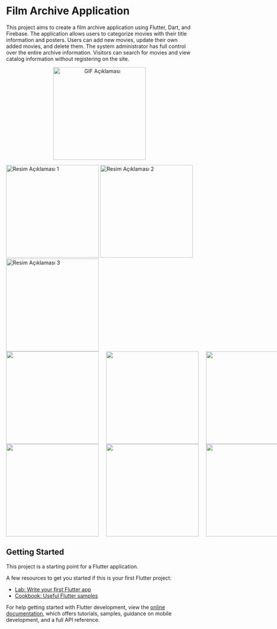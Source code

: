 


# Film Archive Application
This project aims to create a film archive application using Flutter, Dart, and Firebase. The application allows users to categorize movies with their title information and posters. Users can add new movies, update their own added movies, and delete them. The system administrator has full control over the entire archive information. Visitors can search for movies and view catalog information without registering on the site.


  <p align="center">
  <img src="https://github.com/eyuphan-oguz/softwareproject/assets/75530935/4ca19fbb-1f91-4c87-95c9-61d73775ff4e?raw=true" alt="GIF Açıklaması" width="250" height="auto">
</p>

<div>
  <img src="https://github.com/eyuphan-oguz/softwareproject/assets/75530935/3ef0a41f-c923-46c9-a13c-80627b0e06ff?raw=true" alt="Resim Açıklaması 1" width="250" height="auto">
  <img src="https://github.com/eyuphan-oguz/softwareproject/assets/75530935/7c2c2f83-ae28-4201-a365-741a4f1f3d4a?raw=true" alt="Resim Açıklaması 2" width="250" height="auto">
  <img src="https://github.com/eyuphan-oguz/softwareproject/assets/75530935/b5257bb3-cdf7-4812-a02a-5602ef740367?raw=true" alt="Resim Açıklaması 3" width="250" height="auto">
</div>

<div style="display: flex; gap: 20px;">

  <img src="https://github.com/eyuphan-oguz/softwareproject/assets/75530935/228bc3f8-b2e2-47e7-801f-5866fb40b178?raw=true" width="250" height="auto" />
  <img src="https://github.com/eyuphan-oguz/softwareproject/assets/75530935/a042723a-3715-4cd4-b012-e30c28660d5f?raw=true" width="250" height="auto" />
  <img src="https://github.com/eyuphan-oguz/softwareproject/assets/75530935/8e2767d6-dfa9-4790-8ac4-3dbe9e638b88?raw=true" width="250" height="auto" />
</div>


<div style="display: flex; gap: 20px;">
  <img src="https://github.com/eyuphan-oguz/softwareproject/assets/75530935/694efaf4-ea80-4b8c-bcb2-23a7d57f137f?raw=true" width="250" height="auto" />
  <img src="https://github.com/eyuphan-oguz/softwareproject/assets/75530935/f3bd644d-0331-47e1-b828-166a3c7be30d?raw=true" width="250" height="auto" />
  <img src="https://github.com/eyuphan-oguz/softwareproject/assets/75530935/835dc684-28da-47f5-a2a5-df6732d69a76?raw=true" width="250" height="auto" />
</div>



## Getting Started

This project is a starting point for a Flutter application.

A few resources to get you started if this is your first Flutter project:

- [Lab: Write your first Flutter app](https://docs.flutter.dev/get-started/codelab)
- [Cookbook: Useful Flutter samples](https://docs.flutter.dev/cookbook)

For help getting started with Flutter development, view the
[online documentation](https://docs.flutter.dev/), which offers tutorials,
samples, guidance on mobile development, and a full API reference.
